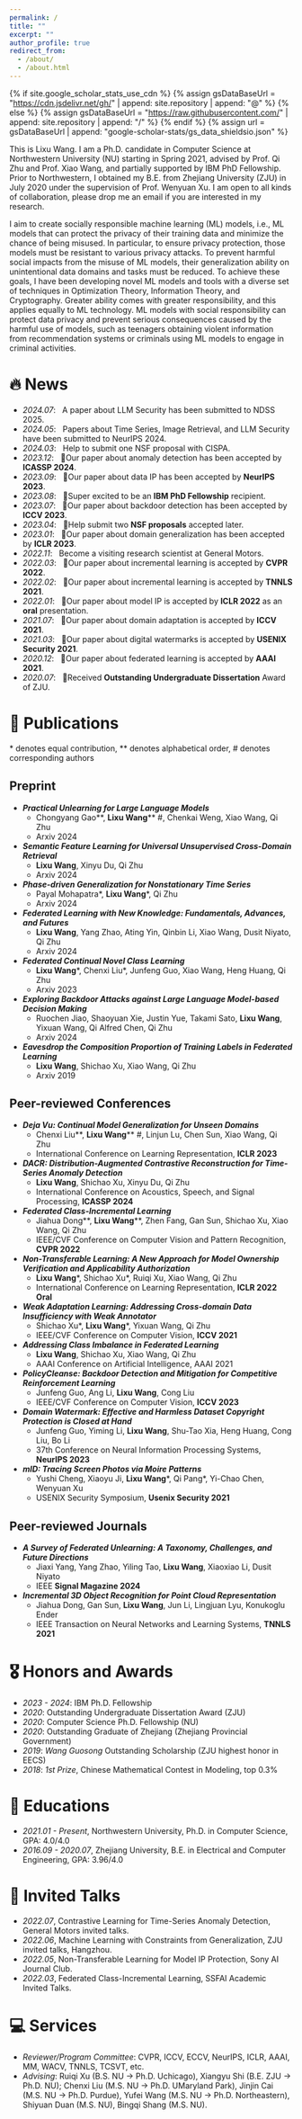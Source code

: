```yaml
---
permalink: /
title: ""
excerpt: ""
author_profile: true
redirect_from: 
  - /about/
  - /about.html
---
```


{% if site.google_scholar_stats_use_cdn %}
{% assign gsDataBaseUrl = "https://cdn.jsdelivr.net/gh/" | append: site.repository | append: "@" %}
{% else %}
{% assign gsDataBaseUrl = "https://raw.githubusercontent.com/" | append: site.repository | append: "/" %}
{% endif %}
{% assign url = gsDataBaseUrl | append: "google-scholar-stats/gs_data_shieldsio.json" %}

<span class='anchor' id='about-me'></span>

This is Lixu Wang. I am a Ph.D. candidate in Computer Science at Northwestern University (NU) starting in Spring 2021, advised by Prof. Qi Zhu and Prof. Xiao Wang, and partially supported by IBM PhD Fellowship. Prior to Northwestern, I obtained my B.E. from Zhejiang University (ZJU) in July 2020 under the supervision of Prof. Wenyuan Xu.  I am open to all kinds of collaboration, please drop me an email if you are interested in my research.

I aim to create socially responsible machine learning (ML) models, i.e., ML models that can protect the privacy of their training data and minimize the chance of being misused. In particular, to ensure privacy protection, those models must be resistant to various privacy attacks. To prevent harmful social impacts from the misuse of ML models, their generalization ability on unintentional data domains and tasks must be reduced. To achieve these goals, I have been developing novel ML models and tools with a diverse set of techniques in Optimization Theory, Information Theory, and Cryptography. Greater ability comes with greater responsibility, and this applies equally to ML technology. ML models with social responsibility can protect data privacy and prevent serious consequences caused by the harmful use of models, such as teenagers obtaining violent information from recommendation systems or criminals using ML models to engage in criminal activities.



# 🔥 News
- *2024.07*: &nbsp; A paper about LLM Security has been submitted to NDSS 2025.
- *2024.05*: &nbsp; Papers about Time Series, Image Retrieval, and LLM Security have been submitted to NeurIPS 2024.
- *2024.03*: &nbsp; Help to submit one NSF proposal with CISPA.
- *2023.12*: &nbsp; 🎉Our paper about anomaly detection has been accepted by **ICASSP 2024**.
- *2023.09*: &nbsp; 🎉Our paper about data IP has been accepted by **NeurIPS 2023**.
- *2023.08*: &nbsp; 🎉Super excited to be an **IBM PhD Fellowship** recipient.
- *2023.07*: &nbsp; 🎉Our paper about backdoor detection has been accepted by **ICCV 2023**.
- *2023.04*: &nbsp; 🎉Help submit two **NSF proposals** accepted later.
- *2023.01*: &nbsp; 🎉Our paper about domain generalization has been accepted by **ICLR 2023**.
- *2022.11*: &nbsp; Become a visiting research scientist at General Motors.
- *2022.03*: &nbsp; 🎉Our paper about incremental learning is accepted by **CVPR 2022**.
- *2022.02*: &nbsp; 🎉Our paper about incremental learning is accepted by **TNNLS 2021**.
- *2022.01*: &nbsp; 🎉Our paper about model IP is accepted by **ICLR 2022** as an **oral** presentation.
- *2021.07*: &nbsp; 🎉Our paper about domain adaptation is accepted by **ICCV 2021**.
- *2021.03*: &nbsp; 🎉Our paper about digital watermarks is accepted by **USENIX Security 2021**.
- *2020.12*: &nbsp; 🎉Our paper about federated learning is accepted by **AAAI 2021**.
- *2020.07*: &nbsp; 🎉Received **Outstanding Undergraduate Dissertation** Award of ZJU.


# 📝 Publications 
\* denotes equal contribution, \*\* denotes alphabetical order, # denotes corresponding authors

## Preprint
- _**Practical Unlearning for Large Language Models**_
  - Chongyang Gao\*\*, **Lixu Wang**\*\* #, Chenkai Weng, Xiao Wang, Qi Zhu
  - Arxiv 2024
- _**Semantic Feature Learning for Universal Unsupervised Cross-Domain Retrieval**_
  - **Lixu Wang**, Xinyu Du, Qi Zhu
  - Arxiv 2024
- **_Phase-driven Generalization for Nonstationary Time Series_**
  - Payal Mohapatra\*, **Lixu Wang**\*, Qi Zhu
  - Arxiv 2024
- **_Federated Learning with New Knowledge: Fundamentals, Advances, and Futures_**
  - **Lixu Wang**, Yang Zhao, Ating Yin, Qinbin Li, Xiao Wang, Dusit Niyato, Qi Zhu
  - Arxiv 2024
- **_Federated Continual Novel Class Learning_**
  - **Lixu Wang**\*, Chenxi Liu\*, Junfeng Guo, Xiao Wang, Heng Huang, Qi Zhu
  - Arxiv 2023
- **_Exploring Backdoor Attacks against Large Language Model-based Decision Making_**
  - Ruochen Jiao, Shaoyuan Xie, Justin Yue, Takami Sato, **Lixu Wang**, Yixuan Wang, Qi Alfred Chen, Qi Zhu
  - Arxiv 2024
- _**Eavesdrop the Composition Proportion of Training Labels in Federated Learning**_
  - **Lixu Wang**, Shichao Xu, Xiao Wang, Qi Zhu
  - Arxiv 2019

 
## Peer-reviewed Conferences

- _**Deja Vu: Continual Model Generalization for Unseen Domains**_
  - Chenxi Liu\*\*, **Lixu Wang**\*\* #, Linjun Lu, Chen Sun, Xiao Wang, Qi Zhu
  - International Conference on Learning Representation, **ICLR 2023**
- _**DACR: Distribution-Augmented Contrastive Reconstruction for Time-Series Anomaly Detection**_
  - **Lixu Wang**, Shichao Xu, Xinyu Du, Qi Zhu
  - International Conference on Acoustics, Speech, and Signal Processing, **ICASSP 2024**
- _**Federated Class-Incremental Learning**_
  - Jiahua Dong\*\*, **Lixu Wang**\*\*, Zhen Fang, Gan Sun, Shichao Xu, Xiao Wang, Qi Zhu
  - IEEE/CVF Conference on Computer Vision and Pattern Recognition, **CVPR 2022**
- _**Non-Transferable Learning: A New Approach for Model Ownership Verification and Applicability Authorization**_
  - **Lixu Wang**\*, Shichao Xu\*, Ruiqi Xu, Xiao Wang, Qi Zhu
  - International Conference on Learning Representation, **ICLR 2022 Oral**
- _**Weak Adaptation Learning: Addressing Cross-domain Data Insufficiency with Weak Annotator**_
  - Shichao Xu\*, **Lixu Wang**\*, Yixuan Wang, Qi Zhu
  - IEEE/CVF Conference on Computer Vision, **ICCV 2021**
- _**Addressing Class Imbalance in Federated Learning**_
  - **Lixu Wang**, Shichao Xu, Xiao Wang, Qi Zhu
  - AAAI Conference on Artificial Intelligence, AAAI 2021
- _**PolicyCleanse: Backdoor Detection and Mitigation for Competitive Reinforcement Learning**_
  - Junfeng Guo, Ang Li, **Lixu Wang**, Cong Liu
  - IEEE/CVF Conference on Computer Vision, **ICCV 2023**
- _**Domain Watermark: Effective and Harmless Dataset Copyright Protection is Closed at Hand**_
  - Junfeng Guo, Yiming Li, **Lixu Wang**, Shu-Tao Xia, Heng Huang, Cong Liu, Bo Li
  - 37th Conference on Neural Information Processing Systems, **NeurIPS 2023**
- _**mID: Tracing Screen Photos via Moire Patterns**_
  - Yushi Cheng, Xiaoyu Ji, **Lixu Wang**\*, Qi Pang\*, Yi-Chao Chen, Wenyuan Xu
  - USENIX Security Symposium, **Usenix Security 2021**

## Peer-reviewed Journals

- _**A Survey of Federated Unlearning: A Taxonomy, Challenges, and Future Directions**_
  - Jiaxi Yang, Yang Zhao, Yiling Tao, **Lixu Wang**, Xiaoxiao Li, Dusit Niyato
  - IEEE **Signal Magazine 2024**
- _**Incremental 3D Object Recognition for Point Cloud Representation**_
  - Jiahua Dong, Gan Sun, **Lixu Wang**, Jun Li, Lingjuan Lyu, Konukoglu Ender
  - IEEE Transaction on Neural Networks and Learning Systems, **TNNLS 2021**



# 🎖 Honors and Awards
- *2023 - 2024*: IBM Ph.D. Fellowship
- *2020*: Outstanding Undergraduate Dissertation Award (ZJU)
- *2020*: Computer Science Ph.D. Fellowship (NU)
- *2020*: Outstanding Graduate of Zhejiang (Zhejiang Provincial Government)
- *2019*: _Wang Guosong_ Outstanding Scholarship (ZJU highest honor in EECS)
- *2018*: _1st Prize_, Chinese Mathematical Contest in Modeling, top 0.3%

# 📖 Educations
- *2021.01 - Present*, Northwestern University, Ph.D. in Computer Science, GPA: 4.0/4.0
- *2016.09 - 2020.07*, Zhejiang University, B.E. in Electrical and Computer Engineering, GPA: 3.96/4.0

# 💬 Invited Talks
- *2022.07*, Contrastive Learning for Time-Series Anomaly Detection, General Motors invited talks. 
- *2022.06*, Machine Learning with Constraints from Generalization, ZJU invited talks, Hangzhou.
- *2022.05*, Non-Transferable Learning for Model IP Protection, Sony AI Journal Club.
- *2022.03*, Federated Class-Incremental Learning, SSFAI Academic Invited Talks.

# 💻 Services
- *Reviewer/Program Committee*: CVPR, ICCV, ECCV, NeurIPS, ICLR, AAAI, MM, WACV, TNNLS, TCSVT, etc.
- *Advising*: Ruiqi Xu (B.S. NU &rarr; Ph.D. Uchicago), Xiangyu Shi (B.E. ZJU &rarr; Ph.D. NU); Chenxi Liu (M.S. NU &rarr; Ph.D. UMaryland Park), Jinjin Cai (M.S. NU &rarr; Ph.D. Purdue), Yufei Wang (M.S. NU &rarr; Ph.D. Northeastern), Shiyuan Duan (M.S. NU), Bingqi Shang (M.S. NU).
